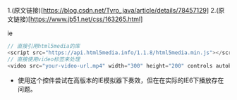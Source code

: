 1.(原文链接)[https://blog.csdn.net/Tyro_java/article/details/78457129]
2.(原文链接)[https://www.jb51.net/css/163265.html]

ie
```javascript
// 直接引用html5media的库
<script src="https://api.html5media.info/1.1.8/html5media.min.js"></script>
// 直接使用video标签来处理
<video src="your-video-url.mp4" width="300" height="200" controls autobuffer></video>
```
* 使用这个控件尝试在高版本的IE模拟器下奏效，但在在实际的IE6下播放存在问题。
